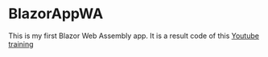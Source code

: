 # BlazorAppWA

This is my first Blazor Web Assembly app.
It is a result code of this [Youtube training](https://www.youtube.com/watch?v=TC0LARxOQdw)
